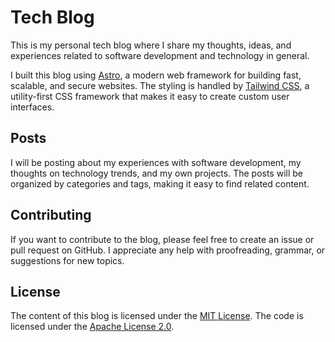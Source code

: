 # Tech Blog

This is my personal tech blog where I share my thoughts, ideas, and experiences related to software development and technology in general.

I built this blog using [Astro](https://astro.build/), a modern web framework for building fast, scalable, and secure websites. The styling is handled by [Tailwind CSS](https://tailwindcss.com/), a utility-first CSS framework that makes it easy to create custom user interfaces.

## Posts

I will be posting about my experiences with software development, my thoughts on technology trends, and my own projects. The posts will be organized by categories and tags, making it easy to find related content.

## Contributing

If you want to contribute to the blog, please feel free to create an issue or pull request on GitHub. I appreciate any help with proofreading, grammar, or suggestions for new topics.

## License

The content of this blog is licensed under the [MIT License](https://opensource.org/licenses/MIT). The code is licensed under the [Apache License 2.0](https://www.apache.org/licenses/LICENSE-2.0).
